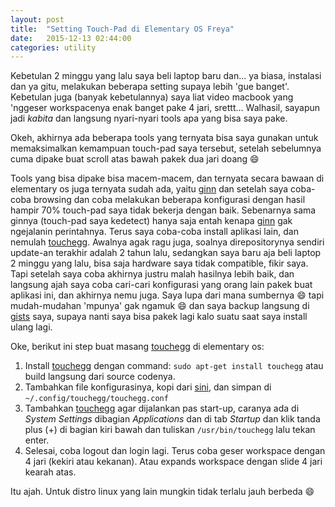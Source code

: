 ```yaml
---
layout: post
title:  "Setting Touch-Pad di Elementary OS Freya"
date:   2015-12-13 02:44:00
categories: utility
---
```


Kebetulan 2 minggu yang lalu saya beli laptop baru dan... ya biasa, instalasi
dan ya gitu, melakukan beberapa setting supaya lebih 'gue banget'. Kebetulan
juga (banyak kebetulannya) saya liat video macbook yang 'nggeser workspacenya
enak banget pake 4 jari, srettt... Walhasil, sayapun jadi _kabita_ dan
langsung nyari-nyari tools apa yang bisa saya pake.
<!-- readmore -->


Okeh, akhirnya ada beberapa tools yang ternyata bisa saya gunakan untuk
memaksimalkan kemampuan touch-pad saya tersebut, setelah sebelumnya cuma
dipake buat scroll atas bawah pakek dua jari doang :smile:


Tools yang bisa dipake bisa macem-macem, dan ternyata secara bawaan di
elementary os juga ternyata sudah ada, yaitu [ginn] dan setelah saya
coba-coba browsing dan coba melakukan beberapa konfigurasi dengan hasil
hampir 70% touch-pad saya tidak bekerja dengan baik. Sebenarnya sama ginnya
(touch-pad saya kedetect) hanya saja entah kenapa [ginn] gak ngejalanin
perintahnya. Terus saya coba-coba install aplikasi lain, dan nemulah
[touchegg]. Awalnya agak ragu juga, soalnya direpositorynya sendiri
update-an terakhir adalah 2 tahun lalu, sedangkan saya baru aja beli
laptop 2 minggu yang lalu, bisa saja hardware saya tidak compatible,
fikir saya. Tapi setelah saya coba akhirnya justru malah hasilnya lebih baik,
dan langsung ajah saya coba cari-cari konfigurasi yang orang lain pakek buat
aplikasi ini, dan akhirnya nemu juga. Saya lupa dari mana sumbernya :smile:
tapi mudah-mudahan 'mpunya' gak ngamuk :smile: dan saya backup langsung di
[gists] saya, supaya nanti saya bisa pakek lagi kalo suatu saat saya install
ulang lagi.


Oke, berikut ini step buat masang [touchegg] di elementary os:


1. Install [touchegg] dengan command: `sudo apt-get install touchegg` atau build
   langsung dari source codenya.
2. Tambahkan file konfigurasinya, kopi dari [sini], dan simpan di
   `~/.config/touchegg/touchegg.conf`
3. Tambahkan [touchegg] agar dijalankan pas start-up, caranya ada di
   _System Settings_ dibagian _Applications_ dan di tab _Startup_ dan klik
   tanda plus (+) di bagian kiri bawah dan tuliskan `/usr/bin/touchegg` lalu
   tekan enter.
4. Selesai, coba logout dan login lagi. Terus coba geser workspace dengan 4
   jari (kekiri atau kekanan). Atau expands workspace dengan slide 4 jari
   kearah atas.


Itu ajah. Untuk distro linux yang lain mungkin tidak terlalu jauh berbeda
:smile:


[touchegg]: https://github.com/JoseExposito/touchegg
[ginn]: https://launchpad.net/canonical-multitouch/ginn
[sini]: https://gist.github.com/ajiyakin/5a7254158852cbe901ce
[gists]: https://gist.github.com/ajiyakin/5a7254158852cbe901ce
